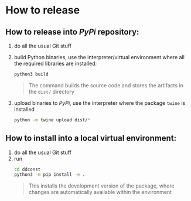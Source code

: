 # How to release

## How to release into *PyPi* repository:
1. do all the usual Git stuff

2. build Python binaries, use the interpreter/virtual environment where all the required libraries are installed:
    ```bash
    python3 build
    ```
    > The command builds the source code and stores the artifacts in the `dist/` directory

3. upload binaries to *PyPi*, use the interpreter where the package `twine` is installed
    ```bash
    python -m twine upload dist/*
    ```

## How to install into a local virtual environment:

1. do all the usual Git stuff
2. run 
    ```bash
    cd ddconst
    python3 -m pip install -e .
    ```
   > This installs the development version of the package, where changes are automatically available within the environment
